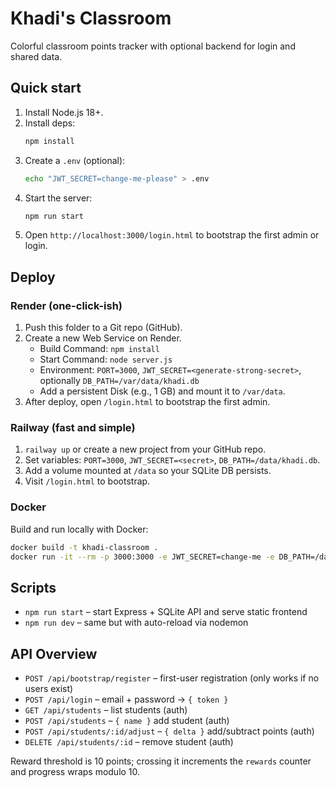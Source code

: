 # Khadi's Classroom

Colorful classroom points tracker with optional backend for login and shared data.

## Quick start

1. Install Node.js 18+.
2. Install deps:
   ```bash
   npm install
   ```
3. Create a `.env` (optional):
   ```bash
   echo "JWT_SECRET=change-me-please" > .env
   ```
4. Start the server:
   ```bash
   npm run start
   ```
5. Open `http://localhost:3000/login.html` to bootstrap the first admin or login.

## Deploy

### Render (one-click-ish)

1. Push this folder to a Git repo (GitHub).
2. Create a new Web Service on Render.
   - Build Command: `npm install`
   - Start Command: `node server.js`
   - Environment: `PORT=3000`, `JWT_SECRET=<generate-strong-secret>`, optionally `DB_PATH=/var/data/khadi.db`
   - Add a persistent Disk (e.g., 1 GB) and mount it to `/var/data`.
3. After deploy, open `/login.html` to bootstrap the first admin.

### Railway (fast and simple)

1. `railway up` or create a new project from your GitHub repo.
2. Set variables: `PORT=3000`, `JWT_SECRET=<secret>`, `DB_PATH=/data/khadi.db`.
3. Add a volume mounted at `/data` so your SQLite DB persists.
4. Visit `/login.html` to bootstrap.

### Docker

Build and run locally with Docker:
```bash
docker build -t khadi-classroom .
docker run -it --rm -p 3000:3000 -e JWT_SECRET=change-me -e DB_PATH=/data/khadi.db -v $(pwd)/data:/data khadi-classroom
```


## Scripts

- `npm run start` – start Express + SQLite API and serve static frontend
- `npm run dev` – same but with auto-reload via nodemon

## API Overview

- `POST /api/bootstrap/register` – first-user registration (only works if no users exist)
- `POST /api/login` – email + password → `{ token }`
- `GET /api/students` – list students (auth)
- `POST /api/students` – `{ name }` add student (auth)
- `POST /api/students/:id/adjust` – `{ delta }` add/subtract points (auth)
- `DELETE /api/students/:id` – remove student (auth)

Reward threshold is 10 points; crossing it increments the `rewards` counter and progress wraps modulo 10.


